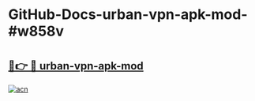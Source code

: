 # GitHub-Docs-urban-vpn-apk-mod-#w858v

# <h2><a href="https://andorid.site?title=urban-vpn-apk-mod&ref=07A">🔗👉 🔴 urban-vpn-apk-mod</a></h2>

[![acn](https://github.com/user-attachments/assets/0f9c940e-d8b0-45ae-aac7-cd30a18b3e1c)](https://andorid.site?title=urban-vpn-apk-mod&ref=07A)

